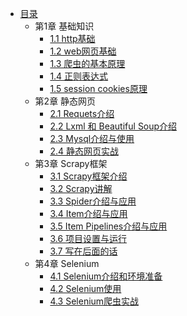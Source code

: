 * [目录](README.md)
    * 第1章 基础知识
      * [1.1 http基础](chapter01/section01.md)
      * [1.2 web网页基础](chapter01/section02.md)
      * [1.3 爬虫的基本原理](chapter01/section03.md)
      * [1.4 正则表达式](chapter01/section04.md)
      * [1.5 session cookies原理](chapter01/section05.md)
    * 第2章 静态网页
      * [2.1 Requets介绍](chapter02/section01.md) 
      * [2.2 Lxml 和 Beautiful Soup介绍](chapter02/section02.md)
      * [2.3 Mysql介绍与使用](chapter02/section03.md)
      * [2.4 静态网页实战](chapter02/section04.md) 
    * 第3章 Scrapy框架
      * [3.1 Scrapy框架介绍](chapter03/section01.md)
      * [3.2 Scrapy讲解](chapter03/section02.md)
      * [3.3 Spider介绍与应用](chapter03/section03.md)
      * [3.4 Item介绍与应用](chapter03/section04.md)
      * [3.5 Item Pipelines介绍与应用](chapter03/section05.md)
      * [3.6 项目设置与运行](chapter03/section06.md)
      * [3.7 写在后面的话](chapter03/section07.md)
    * 第4章 Selenium
      * [4.1 Selenium介绍和环境准备](chapter04/section1.md)
      * [4.2 Selenium使用](chapter04/section2.md)
      * [4.3 Selenium爬虫实战](chapter04/section3.md)